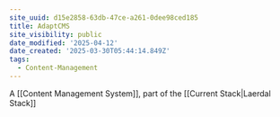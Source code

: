 ```yaml
---
site_uuid: d15e2858-63db-47ce-a261-0dee98ced185
title: AdaptCMS
site_visibility: public
date_modified: '2025-04-12'
date_created: '2025-03-30T05:44:14.849Z'
tags:
  - Content-Management
---
```























A [[Content Management System]], part of the [[Current Stack|Laerdal Stack]]

